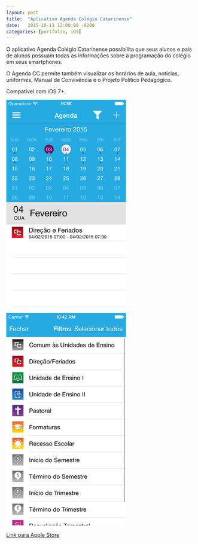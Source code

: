 ```yaml
---
layout: post
title:  "Aplicativo Agenda Colégio Catarinense"
date:   2015-10-11 12:00:00 -0200
categories: [portfolio, iOS]
---
```


O aplicativo Agenda Colégio Catarinense possibilita que seus alunos e pais de alunos possuam todas as informações sobre a programação do colégio em seus smartphones. 

O Agenda CC permite também visualizar os horários de aula, notícias, uniformes, Manual de Convivência e o Projeto Político Pedagógico. 

Compatível com iOS 7+.

![agenda](/images/app-agenda-cc-01.jpeg)
![agenda](/images/app-agenda-cc-02.jpeg)

[Link para Apple Store](https://itunes.apple.com/us/app/agenda-cc/id964142597?l=pt&ls=1&mt=8)